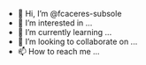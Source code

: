 - 👋 Hi, I’m @fcaceres-subsole
- 👀 I’m interested in ...
- 🌱 I’m currently learning ...
- 💞️ I’m looking to collaborate on ...
- 📫 How to reach me ...

<!---
fcaceres-subsole/fcaceres-subsole is a ✨ special ✨ repository because its `README.md` (this file) appears on your GitHub profile.
You can click the Preview link to take a look at your changes.
--->
